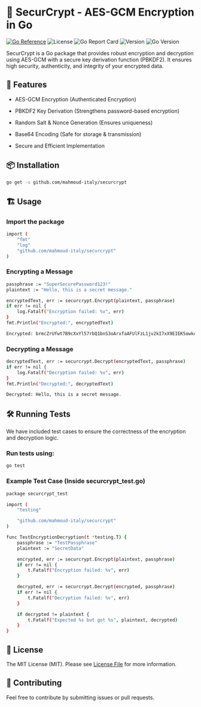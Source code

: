 # 🔐 SecurCrypt - AES-GCM Encryption in Go
  
[![Go Reference](https://pkg.go.dev/badge/github.com/mahmoud-italy/securcrypt.svg)](https://pkg.go.dev/github.com/mahmoud-italy/securcrypt)
![License](https://img.shields.io/github/license/mahmoud-italy/securcrypt)
![Go Report Card](https://goreportcard.com/badge/github.com/mahmoud-italy/securcrypt)
![Version](https://img.shields.io/github/tag/mahmoud-italy/securcrypt) 
![Go Version](https://img.shields.io/badge/go-1.23.6-blue)  

SecurCrypt is a Go package that provides robust encryption and decryption using AES-GCM with a secure key derivation function (PBKDF2). It ensures high security, authenticity, and integrity of your encrypted data.
    
## 🚀 Features

- AES-GCM Encryption (Authenticated Encryption)

- PBKDF2 Key Derivation (Strengthens password-based encryption)

- Random Salt & Nonce Generation (Ensures uniqueness) 

- Base64 Encoding (Safe for storage & transmission)

- Secure and Efficient Implementation

## 📦 Installation

```bash
go get -u github.com/mahmoud-italy/securcrypt
```

## 🏗️ Usage

### Import the package

```bash
import (
    "fmt"
    "log"
    "github.com/mahmoud-italy/securcrypt"
)
```

### Encrypting a Message
```bash
passphrase := "SuperSecurePassword123!"
plaintext := "Hello, this is a secret message."

encryptedText, err := securcrypt.Encrypt(plaintext, passphrase)
if err != nil {
    log.Fatalf("Encryption failed: %v", err)
}
fmt.Println("Encrypted:", encryptedText)
```

```bash
Encrypted: brmcZrUfwt7B9cXxYl57rbQ1bnS3oArxfaAFUlFzL1jv2kI7xX9EIEK5owkcDJNcPNpfN/WNomg6nKjXhqMuWxmqXuC4Z6Fb9vDSyA==
```

### Decrypting a Message

```bash
decryptedText, err := securcrypt.Decrypt(encryptedText, passphrase)
if err != nil {
    log.Fatalf("Decryption failed: %v", err)
}
fmt.Println("Decrypted:", decryptedText)
```

```bash
Decrypted: Hello, this is a secret message.
```

## 🛠️ Running Tests
We have included test cases to ensure the correctness of the encryption and decryption logic.
### Run tests using:
```bash
go test
```

### Example Test Case (Inside securcrypt_test.go)
```bash
package securcrypt_test

import (
    "testing"

    "github.com/mahmoud-italy/securcrypt"
)

func TestEncryptionDecryption(t *testing.T) {
    passphrase := "TestPassphrase"
    plaintext := "SecretData"

    encrypted, err := securcrypt.Encrypt(plaintext, passphrase)
    if err != nil {
        t.Fatalf("Encryption failed: %v", err)
    }

    decrypted, err := securcrypt.Decrypt(encrypted, passphrase)
    if err != nil {
        t.Fatalf("Decryption failed: %v", err)
    }

    if decrypted != plaintext {
        t.Fatalf("Expected %s but got %s", plaintext, decrypted)
    }
}
```

## 🔖 License
The MIT License (MIT). Please see [License File](LICENSE.md) for more information.

## 🤝 Contributing
Feel free to contribute by submitting issues or pull requests.

